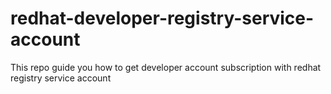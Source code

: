 # redhat-developer-registry-service-account
This repo guide you how to get developer account subscription with redhat registry service account 
